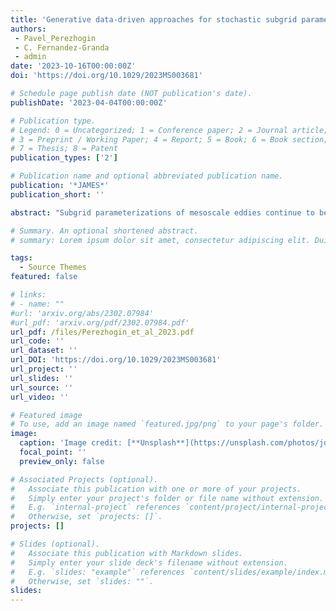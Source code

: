 ```yaml
---
title: 'Generative data-driven approaches for stochastic subgrid parameterizations in an idealized ocean model'
authors:
 - Pavel_Perezhogin 
 - C. Fernandez-Granda
 - admin
date: '2023-10-16T00:00:00Z'
doi: 'https://doi.org/10.1029/2023MS003681'

# Schedule page publish date (NOT publication's date).
publishDate: '2023-04-04T00:00:00Z'

# Publication type.
# Legend: 0 = Uncategorized; 1 = Conference paper; 2 = Journal article;
# 3 = Preprint / Working Paper; 4 = Report; 5 = Book; 6 = Book section;
# 7 = Thesis; 8 = Patent
publication_types: ['2']

# Publication name and optional abbreviated publication name.
publication: '*JAMES*'
publication_short: ''

abstract: "Subgrid parameterizations of mesoscale eddies continue to be in demand for climate simulations. These subgrid parameterizations can be powerfully designed using physics and/or data-driven methods, with uncertainty quantification. For example, Guillaumin and Zanna (2021, https://doi.org/10.1029/2021ms002534) proposed a Machine Learning (ML) model that predicts subgrid forcing and its local uncertainty. The major assumption and potential drawback of this model is the statistical independence of stochastic residuals between grid points. Here, we aim to improve the simulation of stochastic forcing with generative models of ML, such as Generative adversarial network (GAN) and Variational autoencoder (VAE). Generative models learn the distribution of subgrid forcing conditioned on the resolved flow directly from data and they can produce new samples from this distribution. Generative models can potentially capture not only the spatial correlation but any statistically significant property of subgrid forcing. We test the proposed stochastic parameterizations offline and online in an idealized ocean model. We show that generative models are able to predict subgrid forcing and its uncertainty with spatially correlated stochastic forcing. Online simulations for a range of resolutions demonstrated that generative models are superior to the baseline ML model at the coarsest resolution."

# Summary. An optional shortened abstract.
# summary: Lorem ipsum dolor sit amet, consectetur adipiscing elit. Duis posuere tellus ac convallis placerat. Proin tincidunt magna sed ex sollicitudin condimentum.

tags:
  - Source Themes
featured: false

# links:
# - name: ""
#url: 'arxiv.org/abs/2302.07984'
#url_pdf: 'arxiv.org/pdf/2302.07984.pdf'
url_pdf: /files/Perezhogin_et_al_2023.pdf
url_code: ''
url_dataset: ''
url_DOI: 'https://doi.org/10.1029/2023MS003681'
url_project: ''
url_slides: ''
url_source: ''
url_video: ''

# Featured image
# To use, add an image named `featured.jpg/png` to your page's folder.
image:
  caption: 'Image credit: [**Unsplash**](https://unsplash.com/photos/jdD8gXaTZsc)'
  focal_point: ''
  preview_only: false

# Associated Projects (optional).
#   Associate this publication with one or more of your projects.
#   Simply enter your project's folder or file name without extension.
#   E.g. `internal-project` references `content/project/internal-project/index.md`.
#   Otherwise, set `projects: []`.
projects: []

# Slides (optional).
#   Associate this publication with Markdown slides.
#   Simply enter your slide deck's filename without extension.
#   E.g. `slides: "example"` references `content/slides/example/index.md`.
#   Otherwise, set `slides: ""`.
slides:
---
```


